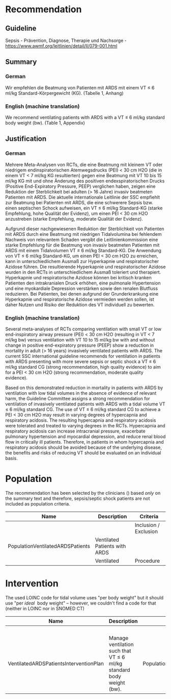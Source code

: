 Recommendation
==============

Guideline
---------

Sepsis - Prävention, Diagnose, Therapie und Nachsorge - <https://www.awmf.org/leitlinien/detail/ll/079-001.html>

  


Summary
-------

### German

Wir empfehlen die Beatmung von Patienten mit ARDS mit einem VT ≤ 6 ml/kg Standard-Körpergewicht (KG). (Tabelle 1, Anhang)

### English (machine translation)

We recommend ventilating patients with ARDS with a VT ≤ 6 ml/kg standard body weight (bw). (Table 1, Appendix)

Justification
-------------

### German

Mehrere Meta-Analysen von RCTs, die eine Beatmung mit kleinem VT oder niedrigem endinspiratorischen Atemwegsdrucks (PEI) < 30 cm H2O (die in einem VT < 7 ml/kg KG resultierten) gegen eine Beatmung mit VT 10 bis 15 ml/kg KG mit und ohne Änderung des positiven endexspiratorischen Drucks (Positive End-Expiratory Pressure, PEEP) verglichen haben, zeigen eine Reduktion der Sterblichkeit bei adulten (> 16 Jahre) invasiv beatmeten Patienten mit ARDS. Die aktuelle internationale Leitlinie der SSC empfiehlt zur Beatmung bei Patienten mit ARDS, die eine schwerere Sepsis bzw. einen septischen Schock aufweisen, ein VT ≤ 6 ml/kg Standard-KG (starke Empfehlung, hohe Qualität der Evidenz), um einen PEI < 30 cm H2O anzustreben (starke Empfehlung, moderate Qualität der Evidenz).  


Aufgrund dieser nachgewiesenen Reduktion der Sterblichkeit von Patienten mit ARDS durch eine Beatmung mit niedrigen Tidalvolumina bei fehlendem Nachweis von relevantem Schaden vergibt die Leitlinienkommission eine starke Empfehlung für die Beatmung von invasiv beatmeten Patienten mit ARDS mit einem Tidalvolumen VT ≤ 6 ml/kg Standard-KG. Die Anwendung von VT ≤ 6 ml/kg Standard-KG, um einen PEI < 30 cm H2O zu erreichen, kann in unterschiedlichem Ausmaß zur Hyperkapnie und respiratorischer Azidose führen. Die resultierende Hyperkapnie und respiratorischer Azidose wurden in den RCTs in unterschiedlichem Ausmaß toleriert und therapiert. Hyperkapnie und respiratorische Azidose können bei kritisch kranken Patienten den intrakranialen Druck erhöhen, eine pulmonale Hypertension und eine myokardiale Depression verstärken sowie den renalen Blutfluss reduzieren. Bei Patienten, bei denen aufgrund der Grunderkrankung eine Hyperkapnie und respiratorische Azidose vermieden werden sollen, ist daher Nutzen und Risiko der Reduktion des VT individuell zu bewerten.

### English (machine translation)

Several meta-analyses of RCTs comparing ventilation with small VT or low end-inspiratory airway pressure (PEI) < 30 cm H2O (resulting in VT < 7 ml/kg bw) versus ventilation with VT 10 to 15 ml/kg bw with and without change in positive end-expiratory pressure (PEEP) show a reduction in mortality in adult (> 16 years) invasively ventilated patients with ARDS. The current SSC international guideline recommends for ventilation in patients with ARDS presenting with more severe sepsis or septic shock a VT ≤ 6 ml/kg standard CG (strong recommendation, high quality evidence) to aim for a PEI < 30 cm H2O (strong recommendation, moderate quality evidence).

  
Based on this demonstrated reduction in mortality in patients with ARDS by ventilation with low tidal volumes in the absence of evidence of relevant harm, the Guideline Committee assigns a strong recommendation for ventilation of invasively ventilated patients with ARDS with a tidal volume VT ≤ 6 ml/kg standard CG. The use of VT ≤ 6 ml/kg standard CG to achieve a PEI < 30 cm H2O may result in varying degrees of hypercapnia and respiratory acidosis. The resulting hypercapnia and respiratory acidosis were tolerated and treated to varying degrees in the RCTs. Hypercapnia and respiratory acidosis can increase intracranial pressure, exacerbate pulmonary hypertension and myocardial depression, and reduce renal blood flow in critically ill patients. Therefore, in patients in whom hypercapnia and respiratory acidosis should be avoided because of the underlying disease, the benefits and risks of reducing VT should be evaluated on an individual basis.

  


Population
==========

  


The recommendation has been selected by the clinicians () based *only* on the summary text and therefore, sepsis/septic shock patients are not included as population criteria.

  




| Name | Description | Criteria |
| --- | --- | --- |
|  |  | Inclusion  / Exclusion  | Name | Category | definition.type | definition.value |
| PopulationVentilatedARDSPatients | Ventilated Patients with ARDS  |  | ARDS | Condition | SCT [404684003 "Clinical finding (finding)](https://browser.ihtsdotools.org/?perspective=full&conceptId1=404684003&edition=MAIN/2022-04-30&release=&languages=en)" | $sct#67782005 "Acute respiratory distress syndrome (disorder)" |
|  | Ventilated | Procedure | SCT [71388002 "Procedure (procedure)](https://browser.ihtsdotools.org/?perspective=full&conceptId1=71388002&edition=MAIN/2022-05-31&release=&languages=en)" | $sct#40617009 "Artificial respiration (procedure)" |

Intervention
============

  


The used LOINC code for tidal volume uses "per body weight" but it should use "per *ideal*  body weight" – however, we couldn't find a code for that (neither in LOINC nor in SNOMED CT)

  




| Name | Description | Population | Action/Activities |
| --- | --- | --- | --- |
|  |  |  | Name | Action Category | Goal target measure | Goal target detail |
| VentilatedARDSPatientsInterventionPlan | Manage ventilation such that VT ≤ 6 ml/kg standard body weight (bw).  | PopulationVentilatedARDSPatients | Tidal Volume | ventilatorManagement | CODEX-CELIDA CodeSystem:#tvpibw "Tidal volume / ideal body weight (ARDSnet)"  | range.high = 6 'ml/kg' "ml/kg" |

  


  



